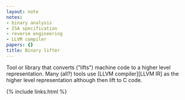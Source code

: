 ```yaml
---
layout: note
notes:
- binary analysis
- ISA specification
- reverse engineering
- LLVM compiler
papers: {}
title: Binary lifter
---
```


Tool or library that converts ("lifts") machine code to a higher level
representation.
Many (all?) tools use [LLVM compiler][LLVM IR] as the higher level representation
although then lift to C code.

{% include links.html %}
